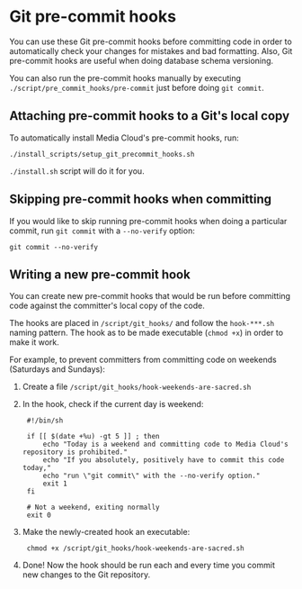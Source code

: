 Git pre-commit hooks
====================

You can use these Git pre-commit hooks before committing code in order to
automatically check your changes for mistakes and bad formatting. Also, Git
pre-commit hooks are useful when doing database schema versioning.

You can also run the pre-commit hooks manually by executing
`./script/pre_commit_hooks/pre-commit` just before doing `git commit`.


Attaching pre-commit hooks to a Git's local copy
------------------------------------------------

To automatically install Media Cloud's pre-commit hooks, run:

    ./install_scripts/setup_git_precommit_hooks.sh

`./install.sh` script will do it for you.


Skipping pre-commit hooks when committing
-----------------------------------------

If you would like to skip running pre-commit hooks when doing a particular
commit, run `git commit` with a `--no-verify` option:

    git commit --no-verify


Writing a new pre-commit hook
-----------------------------

You can create new pre-commit hooks that would be run before committing code
against the committer's local copy of the code.

The hooks are placed in `/script/git_hooks/` and follow the `hook-***.sh`
naming pattern. The hook as to be made executable (`chmod +x`) in order to make
it work.

For example, to prevent committers from committing code on weekends (Saturdays
and Sundays):

1. Create a file `/script/git_hooks/hook-weekends-are-sacred.sh`
2. In the hook, check if the current day is weekend:

        #!/bin/sh

        if [[ $(date +%u) -gt 5 ]] ; then
            echo "Today is a weekend and committing code to Media Cloud's repository is prohibited."
            echo "If you absolutely, positively have to commit this code today,"
            echo "run \"git commit\" with the --no-verify option."
            exit 1
        fi

        # Not a weekend, exiting normally
        exit 0

3. Make the newly-created hook an executable:

        chmod +x /script/git_hooks/hook-weekends-are-sacred.sh

4. Done! Now the hook should be run each and every time you commit new changes
to the Git repository.
